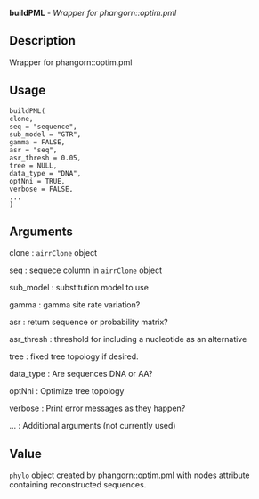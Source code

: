 **buildPML** - *Wrapper for phangorn::optim.pml*

Description
--------------------

Wrapper for phangorn::optim.pml


Usage
--------------------
```
buildPML(
clone,
seq = "sequence",
sub_model = "GTR",
gamma = FALSE,
asr = "seq",
asr_thresh = 0.05,
tree = NULL,
data_type = "DNA",
optNni = TRUE,
verbose = FALSE,
...
)
```

Arguments
-------------------

clone
:   `airrClone` object

seq
:   sequece column in `airrClone` object

sub_model
:   substitution model to use

gamma
:   gamma site rate variation?

asr
:   return sequence or probability matrix?

asr_thresh
:   threshold for including a nucleotide as an alternative

tree
:   fixed tree topology if desired.

data_type
:   Are sequences DNA or AA?

optNni
:   Optimize tree topology

verbose
:   Print error messages as they happen?

...
:   Additional arguments (not currently used)




Value
-------------------

`phylo` object created by phangorn::optim.pml with nodes
attribute containing reconstructed sequences.










